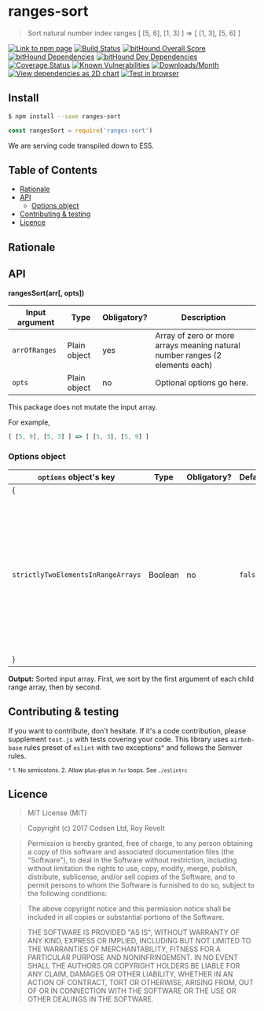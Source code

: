 # ranges-sort

> Sort natural number index ranges [ \[5, 6], \[1, 3] ] => [ \[1, 3], \[5, 6] ]

[![Link to npm page][npm-img]][npm-url]
[![Build Status][travis-img]][travis-url]
[![bitHound Overall Score][overall-img]][overall-url]
[![bitHound Dependencies][deps-img]][deps-url]
[![bitHound Dev Dependencies][dev-img]][dev-url]
[![Coverage Status][cov-img]][cov-url]
[![Known Vulnerabilities][vulnerabilities-img]][vulnerabilities-url]
[![Downloads/Month][downloads-img]][downloads-url]
[![View dependencies as 2D chart][deps2d-img]][deps2d-url]
[![Test in browser][runkit-img]][runkit-url]

## Install

```bash
$ npm install --save ranges-sort
```

```js
const rangesSort = require('ranges-sort')
```

We are serving code transpiled down to ES5.

## Table of Contents

<!-- START doctoc generated TOC please keep comment here to allow auto update -->
<!-- DON'T EDIT THIS SECTION, INSTEAD RE-RUN doctoc TO UPDATE -->


- [Rationale](#rationale)
- [API](#api)
  - [Options object](#options-object)
- [Contributing & testing](#contributing--testing)
- [Licence](#licence)

<!-- END doctoc generated TOC please keep comment here to allow auto update -->

## Rationale


## API

**rangesSort(arr[, opts])**

Input argument   | Type         | Obligatory? | Description
-----------------|--------------|-------------|--------------
`arrOfRanges`    | Plain object | yes         | Array of zero or more arrays meaning natural number ranges (2 elements each)
`opts`           | Plain object | no          | Optional options go here.

This package does not mutate the input array.

For example,

```js
[ [5, 9], [5, 3] ] => [ [5, 3], [5, 9] ]
```

### Options object

`options` object's key             | Type     | Obligatory? | Default     | Description
-----------------------------------|----------|-------------|-------------|----------------------
{                                  |          |             |             |
`strictlyTwoElementsInRangeArrays` | Boolean  | no          | `false`     | If set to true, when there are more or less than 3 elements in any of the ranges, it will `throw`. For example, input being `[ [1, 2, 'zzz'] ]` would throw.
}                                  |          |             |             |

**Output:** Sorted input array. First, we sort by the first argument of each child range array, then by second.

## Contributing & testing

If you want to contribute, don't hesitate. If it's a code contribution, please supplement `test.js` with tests covering your code. This library uses `airbnb-base` rules preset of `eslint` with two exceptions^ and follows the Semver rules.

<small>^ 1. No semicolons. 2. Allow plus-plus in `for` loops. See `./eslintrc`</small>

## Licence

> MIT License (MIT)

> Copyright (c) 2017 Codsen Ltd, Roy Revelt

> Permission is hereby granted, free of charge, to any person obtaining a copy of this software and associated documentation files (the "Software"), to deal in the Software without restriction, including without limitation the rights to use, copy, modify, merge, publish, distribute, sublicense, and/or sell copies of the Software, and to permit persons to whom the Software is furnished to do so, subject to the following conditions:

> The above copyright notice and this permission notice shall be included in all copies or substantial portions of the Software.

> THE SOFTWARE IS PROVIDED "AS IS", WITHOUT WARRANTY OF ANY KIND, EXPRESS OR IMPLIED, INCLUDING BUT NOT LIMITED TO THE WARRANTIES OF MERCHANTABILITY, FITNESS FOR A PARTICULAR PURPOSE AND NONINFRINGEMENT. IN NO EVENT SHALL THE AUTHORS OR COPYRIGHT HOLDERS BE LIABLE FOR ANY CLAIM, DAMAGES OR OTHER LIABILITY, WHETHER IN AN ACTION OF CONTRACT, TORT OR OTHERWISE, ARISING FROM, OUT OF OR IN CONNECTION WITH THE SOFTWARE OR THE USE OR OTHER DEALINGS IN THE SOFTWARE.

[npm-img]: https://img.shields.io/npm/v/ranges-sort.svg
[npm-url]: https://www.npmjs.com/package/ranges-sort

[travis-img]: https://travis-ci.org/codsen/ranges-sort.svg?branch=master
[travis-url]: https://travis-ci.org/codsen/ranges-sort

[cov-img]: https://coveralls.io/repos/github/codsen/ranges-sort/badge.svg?branch=master
[cov-url]: https://coveralls.io/github/codsen/ranges-sort?branch=master

[overall-img]: https://www.bithound.io/github/codsen/ranges-sort/badges/score.svg
[overall-url]: https://www.bithound.io/github/codsen/ranges-sort

[deps-img]: https://www.bithound.io/github/codsen/ranges-sort/badges/dependencies.svg
[deps-url]: https://www.bithound.io/github/codsen/ranges-sort/master/dependencies/npm

[dev-img]: https://www.bithound.io/github/codsen/ranges-sort/badges/devDependencies.svg
[dev-url]: https://www.bithound.io/github/codsen/ranges-sort/master/dependencies/npm

[downloads-img]: https://img.shields.io/npm/dm/ranges-sort.svg
[downloads-url]: https://npm-stat.com/charts.html?package=ranges-sort

[vulnerabilities-img]: https://snyk.io/test/github/codsen/ranges-sort/badge.svg
[vulnerabilities-url]: https://snyk.io/test/github/codsen/ranges-sort

[deps2d-img]: https://img.shields.io/badge/deps%20in%202D-see_here-08f0fd.svg
[deps2d-url]: http://npm.anvaka.com/#/view/2d/ranges-sort

[runkit-img]: https://img.shields.io/badge/runkit-test_in_browser-a853ff.svg
[runkit-url]: https://npm.runkit.com/ranges-sort
